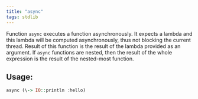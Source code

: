 ```yaml
---
title: "async"
tags: stdlib
---
```


Function `async` executes a function asynchronously. It expects a lambda and this lambda will be computed asynchronously, thus not blocking the current thread. Result of this function is the result of the lambda provided as an argument. If `async` functions are nested, then the result of the whole expression is the result of the nested-most function.

## Usage:
```haskell
async (\-> IO::println :hello)
```
